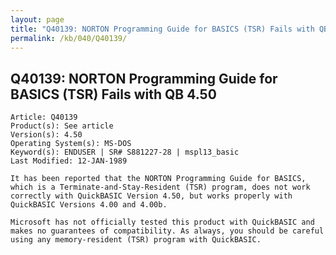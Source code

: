 ```yaml
---
layout: page
title: "Q40139: NORTON Programming Guide for BASICS (TSR) Fails with QB 4.50"
permalink: /kb/040/Q40139/
---
```


## Q40139: NORTON Programming Guide for BASICS (TSR) Fails with QB 4.50

	Article: Q40139
	Product(s): See article
	Version(s): 4.50
	Operating System(s): MS-DOS
	Keyword(s): ENDUSER | SR# S881227-28 | mspl13_basic
	Last Modified: 12-JAN-1989
	
	It has been reported that the NORTON Programming Guide for BASICS,
	which is a Terminate-and-Stay-Resident (TSR) program, does not work
	correctly with QuickBASIC Version 4.50, but works properly with
	QuickBASIC Versions 4.00 and 4.00b.
	
	Microsoft has not officially tested this product with QuickBASIC and
	makes no guarantees of compatibility. As always, you should be careful
	using any memory-resident (TSR) program with QuickBASIC.
